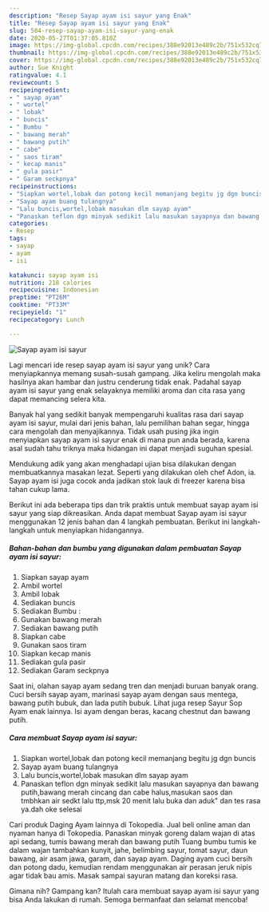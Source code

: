 ```yaml
---
description: "Resep Sayap ayam isi sayur yang Enak"
title: "Resep Sayap ayam isi sayur yang Enak"
slug: 504-resep-sayap-ayam-isi-sayur-yang-enak
date: 2020-05-27T01:37:05.810Z
image: https://img-global.cpcdn.com/recipes/388e92013e489c2b/751x532cq70/sayap-ayam-isi-sayur-foto-resep-utama.jpg
thumbnail: https://img-global.cpcdn.com/recipes/388e92013e489c2b/751x532cq70/sayap-ayam-isi-sayur-foto-resep-utama.jpg
cover: https://img-global.cpcdn.com/recipes/388e92013e489c2b/751x532cq70/sayap-ayam-isi-sayur-foto-resep-utama.jpg
author: Sue Knight
ratingvalue: 4.1
reviewcount: 5
recipeingredient:
- " sayap ayam"
- " wortel"
- " lobak"
- " buncis"
- " Bumbu "
- " bawang merah"
- " bawang putih"
- " cabe"
- " saos tiram"
- " kecap manis"
- " gula pasir"
- " Garam seckpnya"
recipeinstructions:
- "Siapkan wortel,lobak dan potong kecil memanjang begitu jg dgn buncis"
- "Sayap ayam buang tulangnya"
- "Lalu buncis,wortel,lobak masukan dlm sayap ayam"
- "Panaskan teflon dgn minyak sedikit lalu masukan sayapnya dan bawang putih,bawang merah cincang dan cabe halus,masukan saos dan tmbhkan air sedkt lalu ttp,msk 20 menit lalu buka dan aduk&#34; dan tes rasa ya.dah oke selesai"
categories:
- Resep
tags:
- sayap
- ayam
- isi

katakunci: sayap ayam isi 
nutrition: 218 calories
recipecuisine: Indonesian
preptime: "PT26M"
cooktime: "PT33M"
recipeyield: "1"
recipecategory: Lunch

---
```



![Sayap ayam isi sayur](https://img-global.cpcdn.com/recipes/388e92013e489c2b/751x532cq70/sayap-ayam-isi-sayur-foto-resep-utama.jpg)

Lagi mencari ide resep sayap ayam isi sayur yang unik? Cara menyiapkannya memang susah-susah gampang. Jika keliru mengolah maka hasilnya akan hambar dan justru cenderung tidak enak. Padahal sayap ayam isi sayur yang enak selayaknya memiliki aroma dan cita rasa yang dapat memancing selera kita.

Banyak hal yang sedikit banyak mempengaruhi kualitas rasa dari sayap ayam isi sayur, mulai dari jenis bahan, lalu pemilihan bahan segar, hingga cara mengolah dan menyajikannya. Tidak usah pusing jika ingin menyiapkan sayap ayam isi sayur enak di mana pun anda berada, karena asal sudah tahu triknya maka hidangan ini dapat menjadi suguhan spesial.

Mendukung adik yang akan menghadapi ujian bisa dilakukan dengan membuatkannya masakan lezat. Seperti yang dilakukan oleh chef Adon, ia. Sayap ayam isi juga cocok anda jadikan stok lauk di freezer karena bisa tahan cukup lama.


Berikut ini ada beberapa tips dan trik praktis untuk membuat sayap ayam isi sayur yang siap dikreasikan. Anda dapat membuat Sayap ayam isi sayur menggunakan 12 jenis bahan dan 4 langkah pembuatan. Berikut ini langkah-langkah untuk menyiapkan hidangannya.

<!--inarticleads1-->

##### Bahan-bahan dan bumbu yang digunakan dalam pembuatan Sayap ayam isi sayur:

1. Siapkan  sayap ayam
1. Ambil  wortel
1. Ambil  lobak
1. Sediakan  buncis
1. Sediakan  Bumbu :
1. Gunakan  bawang merah
1. Sediakan  bawang putih
1. Siapkan  cabe
1. Gunakan  saos tiram
1. Siapkan  kecap manis
1. Sediakan  gula pasir
1. Sediakan  Garam seckpnya


Saat ini, olahan sayap ayam sedang tren dan menjadi buruan banyak orang. Cuci bersih sayap ayam, marinasi sayap ayam dengan saus mentega, bawang putih bubuk, dan lada putih bubuk. Lihat juga resep Sayur Sop Ayam enak lainnya. Isi ayam dengan beras, kacang chestnut dan bawang putih. 

<!--inarticleads2-->

##### Cara membuat Sayap ayam isi sayur:

1. Siapkan wortel,lobak dan potong kecil memanjang begitu jg dgn buncis
1. Sayap ayam buang tulangnya
1. Lalu buncis,wortel,lobak masukan dlm sayap ayam
1. Panaskan teflon dgn minyak sedikit lalu masukan sayapnya dan bawang putih,bawang merah cincang dan cabe halus,masukan saos dan tmbhkan air sedkt lalu ttp,msk 20 menit lalu buka dan aduk&#34; dan tes rasa ya.dah oke selesai


Cari produk Daging Ayam lainnya di Tokopedia. Jual beli online aman dan nyaman hanya di Tokopedia. Panaskan minyak goreng dalam wajan di atas api sedang, tumis bawang merah dan bawang putih Tuang bumbu tumis ke dalam wajan tambahkan kunyit, jahe, belimbing sayur, tomat sayur, daun bawang, air asam jawa, garam, dan sayap ayam. Daging ayam cuci bersih dan potong dadu, kemudian rendam menggunakan air perasan jeruk nipis agar tidak bau amis. Masak sampai sayuran matang dan koreksi rasa. 

Gimana nih? Gampang kan? Itulah cara membuat sayap ayam isi sayur yang bisa Anda lakukan di rumah. Semoga bermanfaat dan selamat mencoba!
